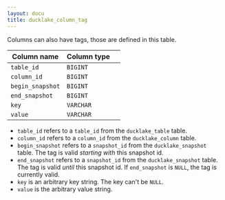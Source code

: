 ```yaml
---
layout: docu
title: ducklake_column_tag
---
```


Columns can also have tags, those are defined in this table.

| Column name      | Column type |             |
| ---------------- | ----------- | ----------- |
| `table_id`       | `BIGINT`    |             |
| `column_id`      | `BIGINT`    |             |
| `begin_snapshot` | `BIGINT`    |             |
| `end_snapshot`   | `BIGINT`    |             |
| `key`            | `VARCHAR`   |             |
| `value`          | `VARCHAR`   |             |

- `table_id` refers to a `table_id` from the `ducklake_table` table. 
- `column_id` refers to a `column_id` from the `ducklake_column` table. 
- `begin_snapshot` refers to a `snapshot_id` from the `ducklake_snapshot` table. The tag is valid *starting with* this snapshot id.
- `end_snapshot` refers to a `snapshot_id` from the `ducklake_snapshot` table. The tag is valid *until* this snapshot id. If `end_snapshot` is `NULL`, the tag is currently valid.
- `key` is an arbitrary key string. The key can't be `NULL`.
- `value` is the arbitrary value string.
